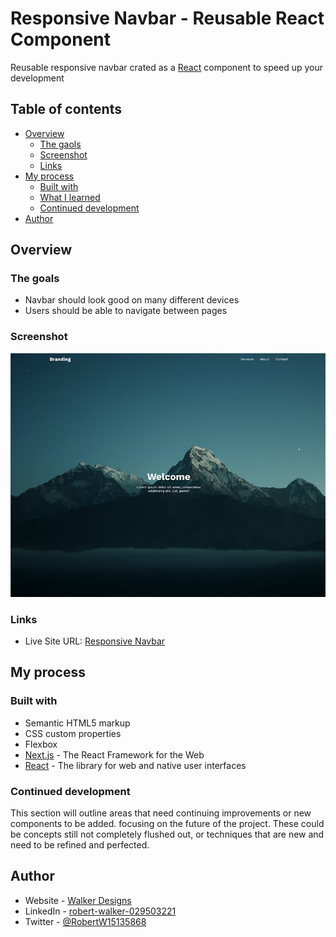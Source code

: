 # Responsive Navbar - Reusable React Component

Reusable responsive navbar crated as a [React](https://react.dev/) component to speed up your development

## Table of contents

- [Overview](#overview)
    - [The gaols](#the-goals)
    - [Screenshot](#screenshot)
    - [Links](#links)
- [My process](#my-process)
    - [Built with](#built-with)
    - [What I learned](#what-i-learned)
    - [Continued development](#continued-development)
- [Author](#author)

## Overview

### The goals
- Navbar should look good on many different devices
- Users should be able to navigate between pages

### Screenshot
![](./screenshot.jpg)

### Links

- Live Site URL: [Responsive Navbar](https://)

## My process

### Built with

- Semantic HTML5 markup
- CSS custom properties
- Flexbox
- [Next.js](https://nextjs.org/) - The React Framework for the Web
- [React](https://react.dev/) - The library for web and native user interfaces 

### Continued development

This section will outline areas that need continuing improvements or new components to be added. focusing on the future of the project. These could be concepts still not completely flushed out, or techniques that are new and need to be refined and perfected.

## Author

- Website - [Walker Designs](https://www.your-site.com)
- LinkedIn - [robert-walker-029503221](https://www.linkedin.com/in/robert-walker-029503221/)
- Twitter - [@RobertW15135868](https://twitter.com/RobertW15135868)
